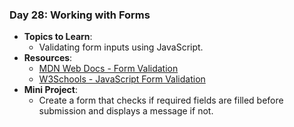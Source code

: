 ### **Day 28: Working with Forms**

- **Topics to Learn**:
  - Validating form inputs using JavaScript.
- **Resources**:
  - [MDN Web Docs - Form Validation](https://developer.mozilla.org/en-US/docs/Learn/Forms/Form_validation)
  - [W3Schools - JavaScript Form Validation](https://www.w3schools.com/js/js_validation.asp)
- **Mini Project**:
  - Create a form that checks if required fields are filled before submission and displays a message if not.
